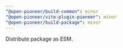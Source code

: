 ```yaml
---
"@open-pioneer/build-common": minor
"@open-pioneer/vite-plugin-pioneer": minor
"@open-pioneer/build-package": minor
---
```


Distribute package as ESM.
